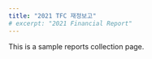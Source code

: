 ```yaml
---
title: "2021 TFC 재정보고"
# excerpt: "2021 Financial Report"
---
```


This is a sample reports collection page.
